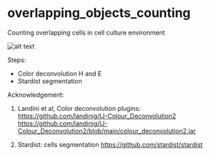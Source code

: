 # overlapping_objects_counting
Counting overlapping cells in cell culture environment

![alt text](<img src="https://github.com/nhuhoa/overlapping_objects_counting/tree/main/testing_color_image/demo_output.jpg" title="Demo output of overlapping objects counting - colony detection" width="75%" align="right">)

Steps: 
+ Color deconvolution H and E
+ Stardist segmentation


Acknowledgement: 
1. Landini et al, Color deconvolution plugins: 
https://github.com/landinig/IJ-Colour_Deconvolution2
https://github.com/landinig/IJ-Colour_Deconvolution2/blob/main/colour_deconvolution2.jar

2. Stardist: cells segmentation
https://github.com/stardist/stardist

